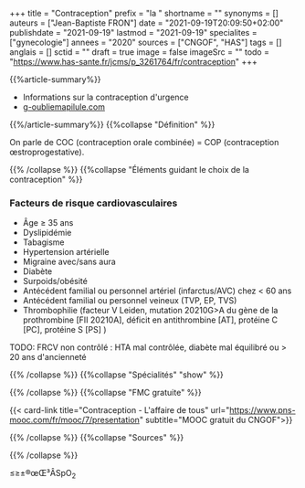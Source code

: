 +++
title = "Contraception"
prefix = "la "
shortname = ""
synonyms = []
auteurs = ["Jean-Baptiste FRON"]
date = "2021-09-19T20:09:50+02:00"
publishdate = "2021-09-19"
lastmod = "2021-09-19"
specialites = ["gynecologie"]
annees = "2020"
sources = ["CNGOF", "HAS"]
tags = []
anglais = []
sctid = ""
draft = true
image = false
imageSrc = ""
todo = "https://www.has-sante.fr/jcms/p_3261764/fr/contraception"
+++

{{%article-summary%}}

- Informations sur la contraception d'urgence
- [g-oubliemapilule.com](http://g-oubliemapilule.com/)

{{%/article-summary%}}
{{%collapse "Définition" %}}

On parle de COC  (contraception orale combinée) = COP (contraception œstroprogestative).

{{% /collapse %}}
{{%collapse "Éléments guidant le choix de la contraception" %}}

### Facteurs de risque cardiovasculaires

- Âge ≥ 35 ans
- Dyslipidémie
- Tabagisme
- Hypertension artérielle
- Migraine avec/sans aura
- Diabète
- Surpoids/obésité
- Antécédent familial ou personnel artériel (infarctus/AVC) chez < 60 ans
- Antécédent familial ou personnel veineux (TVP, EP, TVS)
- Thrombophilie (facteur V Leiden, mutation 20210G>A du gène de la prothrombine [FII 20210A], déficit en antithrombine [AT], protéine C [PC], protéine S [PS] )

TODO: FRCV non contrôlé : HTA mal contrôlée, diabète mal équilibré ou > 20 ans d'ancienneté

{{% /collapse %}}
{{%collapse "Spécialités" "show" %}}



{{% /collapse %}}
{{%collapse "FMC gratuite" %}}

{{< card-link title="Contraception - L'affaire de tous" url="https://www.pns-mooc.com/fr/mooc/7/presentation" subtitle="MOOC gratuit du CNGOF">}}

{{% /collapse %}}
{{%collapse "Sources" %}}



{{% /collapse %}}

≤≥±®œŒ³ÂSpO<sub>2</sub>

